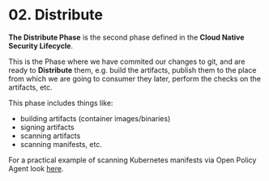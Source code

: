 # 02. Distribute

**The Distribute Phase** is the second phase defined in the **Cloud Native Security Lifecycle**.

This is the Phase where we have commited our changes to git, and are ready to **Distribute** them, e.g. build the artifacts, publish them to the place from which we are going to consumer they later, perform the checks on the artifacts, etc.

This phase includes things like:

- building artifacts (container images/binaries)
- signing artifacts
- scanning artifacts
- scanning manifests, etc.

For a practical example of scanning Kubernetes manifests via Open Policy Agent look [here](./manifest-scanning/).
